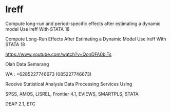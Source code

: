 # lreff
Compute long-run and period-specific effects after estimating a dynamic model Use lreff With STATA 18

Compute Long-Run Effects After Estimating a Dynamic Model Use lreff With STATA 18

https://www.youtube.com/watch?v=QonDFA0biTs

Olah Data Semarang

WA : +6285227746673 (085227746673)

Receive Statistical Analysis Data Processing Services Using

SPSS, AMOS, LISREL, Frontier 4.1, EVIEWS, SMARTPLS, STATA

DEAP 2.1, ETC

